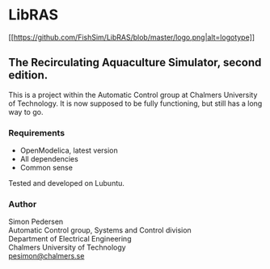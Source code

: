 # LibRAS

[[https://github.com/FishSim/LibRAS/blob/master/logo.png|alt=logotype]]

## The Recirculating Aquaculture Simulator, second edition.

This is a project within the Automatic Control group at Chalmers University of Technology. It is now supposed to be fully functioning, but still has a long way to go.

### Requirements

+ OpenModelica, latest version
+ All dependencies
+ Common sense

Tested and developed on Lubuntu.

### Author
Simon Pedersen\
Automatic Control group, Systems and Control division\
Department of Electrical Engineering\
Chalmers University of Technology\
[pesimon@chalmers.se](mailto:pesimon@chalmers.se)
